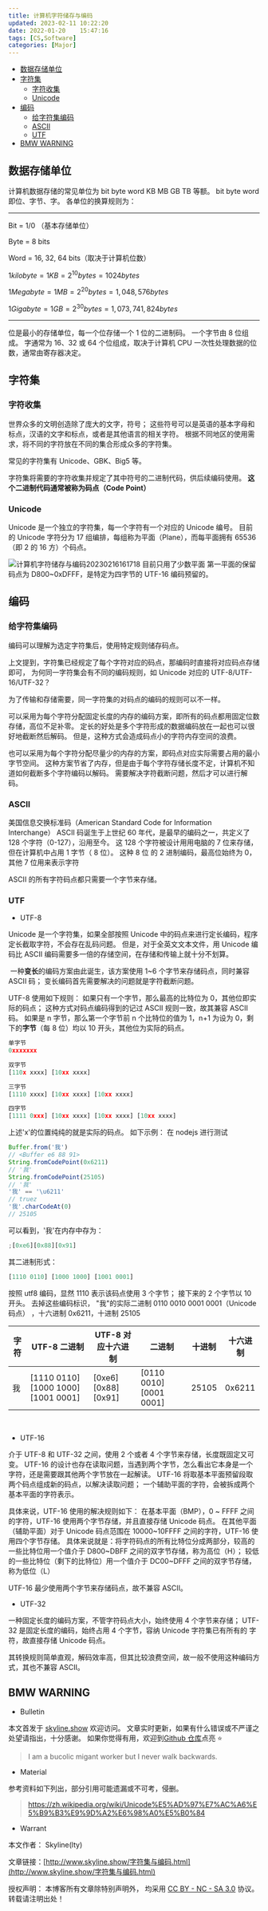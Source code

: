 ```yaml
---
title: 计算机字符储存与编码
updated: 2023-02-11	10:22:20
date: 2022-01-20	15:47:16
tags: [CS,Software]
categories: [Major]
---
```

            
            

<!-- @import "[TOC]" {cmd="toc" depthFrom=1 depthTo=6 orderedList=false} -->

<!-- code_chunk_output -->

  - [数据存储单位](#数据存储单位)
  - [字符集](#字符集)
    - [字符收集](#字符收集)
    - [Unicode](#unicode)
  - [编码](#编码)
    - [给字符集编码](#给字符集编码)
    - [ASCII](#ascii)
    - [UTF](#utf)
  - [BMW WARNING](#bmw-warning)

<!-- /code_chunk_output -->

## 数据存储单位

计算机数据存储的常见单位为 bit byte word KB MB GB TB 等额。
bit byte word 即位、字节、字。
各单位的换算规则为：

---

Bit = 1/0 （基本存储单位）

Byte = 8 bits

Word = 16, 32, 64 bits（取决于计算机位数）

$1 kilobyte = 1 KB = 2^{10} bytes = 1024 bytes$

$1 Megabyte = 1 MB = 2^{20} bytes = 1,048,576 bytes$

$1 Gigabyte = 1 GB = 2^{30} bytes = 1,073,741,824 bytes$

---

位是最小的存储单位，每一个位存储一个 1 位的二进制码。
一个字节由 8 位组成。
字通常为 16、32 或 64 个位组成，取决于计算机 CPU 一次性处理数据的位数，通常由寄存器决定。

## 字符集

### 字符收集
<!--more-->

世界众多的文明创造除了庞大的文字，符号；
这些符号可以是英语的基本字母和标点，汉语的文字和标点，或者是其他语言的相关字符。
根据不同地区的使用需求，将不同的字符放在不同的集合形成众多的字符集。

常见的字符集有 Unicode、GBK、Big5 等。

字符集将需要的字符收集并规定了其中符号的二进制代码，供后续编码使用。
**这个二进制代码通常被称为码点（Code Point）**

### Unicode

Unicode 是一个独立的字符集，每一个字符有一个对应的 Unicode 编号。
目前的 Unicode 字符分为 17 组编排，每组称为平面（Plane），而每平面拥有 65536（即 2 的 16 方）个码点。

![计算机字符储存与编码20230216161718](https://raw.githubusercontent.com/skylinety/blog-pics/master/imgs/%E8%AE%A1%E7%AE%97%E6%9C%BA%E5%AD%97%E7%AC%A6%E5%82%A8%E5%AD%98%E4%B8%8E%E7%BC%96%E7%A0%8120230216161718.png)
目前只用了少数平面
第一平面的保留码点为 D800~0xDFFF，是特定为四字节的 UTF-16 编码预留的。

## 编码

### 给字符集编码

编码可以理解为选定字符集后，使用特定规则储存码点。

上文提到，字符集已经规定了每个字符对应的码点，那编码时直接将对应码点存储即可，
为何同一字符集会有不同的编码规则，如 Unicode 对应的 UTF-8/UTF-16/UTF-32？

为了传输和存储需要，同一字符集的对码点的编码的规则可以不一样。

可以采用为每个字符分配固定长度的内存的编码方案，即所有的码点都用固定位数存储，高位不足补零。
定长的好处是多个字符形成的数据编码放在一起也可以很好地截断然后解码。
但是，这种方式会造成码点小的字符内存空间的浪费。

也可以采用为每个字符分配尽量少的内存的方案，即码点对应实际需要占用的最小字节空间。
这种方案节省了内存，但是由于每个字符存储长度不定，计算机不知道如何截断多个字符编码以解码。
需要解决字符截断问题，然后才可以进行解码。

### ASCII

美国信息交换标准码（American Standard Code for Information Interchange）
ASCII 码诞生于上世纪 60 年代，是最早的编码之一，共定义了 128 个字符（0-127），沿用至今。
这 128 个字符被设计用用电脑的 7 位来存储，但在计算机中占用 1 字节（ 8 位）。
这种 8 位 的 2 进制编码，最高位始终为 0，其他 7 位用来表示字符

ASCII 的所有字符码点都只需要一个字节来存储。

### UTF

- UTF-8

Unicode 是一个字符集，如果全部按照 Unicode 中的码点来进行定长编码，程序定长截取字符，不会存在乱码问题。
但是，对于全英文文本文件，用 Unicode 编码比 ASCII 编码需要多一倍的存储空间，在存储和传输上就十分不划算。

​ 一种**变长**的编码方案由此诞生，该方案使用 1~6 个字节来存储码点，同时兼容 ASCII 码；
​ 变长编码首先需要解决的问题就是字符截断问题。

UTF-8 使用如下规则：
如果只有一个字节，那么最高的比特位为 0，其他位即实际的码点；
这种方式对码点编码得到的记过 ASCII 规则一致，故其兼容 ASCII 码。
如果是 n 字节，那么第一个字节前 n 个比特位的值为 1，n+1 为设为 0，剩下的**字节**（每 8 位）均以 10 开头，其他位为实际的码点。

```jsx
单字节
0xxxxxxx

双字节
[110x xxxx] [10xx xxxx]

三字节
[1110 xxxx] [10xx xxxx] [10xx xxxx]

四字节
[1111 0xxx] [10xx xxxx] [10xx xxxx] [10xx xxxx]
```

上述'x'的位置纯纯的就是实际的码点。
如下示例：
在 nodejs 进行测试

```jsx
Buffer.from('我')
// <Buffer e6 88 91>
String.fromCodePoint(0x6211)
// '我'
String.fromCodePoint(25105)
// '我'
'我' == '\u6211'
// truez
'我'.charCodeAt(0)
// 25105
```

可以看到，'我'在内存中存为：

```jsx
;[0xe6][0x88][0x91]
```

其二进制形式：

```jsx
[1110 0110] [1000 1000] [1001 0001]
```

按照 utf8 编码，显然 1110 表示该码点使用 3 个字节；
接下来的 2 个字节以 10 开头。
去掉这些编码标识，
"我"的实际二进制 0110 0010 0001 0001（Unicode 码点） ，十六进制 0x6211，十进制 25105

| 字符 | UTF-8 二进制                        | UTF-8 对应十六进制   | 二进制                  | 十进制 | 十六进制 |
| ---- | ----------------------------------- | -------------------- | ----------------------- | ------ | -------- |
| 我   | [1110 0110] [1000 1000] [1001 0001] | [0xe6] [0x88] [0x91] | [0110 0010] [0001 0001] | 25105  | 0x6211   |

​

- UTF-16

介于 UTF-8 和 UTF-32 之间，使用 2 个或者 4 个字节来存储，长度既固定又可变。
UTF-16 的设计也存在读取问题，当遇到两个字节，怎么看出它本身是一个字符，还是需要跟其他两个字节放在一起解读。
UTF-16 将取基本平面预留段取两个码点组成新的码点，以解决读取问题；
一个辅助平面的字符，会被拆成两个基本平面的字符表示。

具体来说，UTF-16 使用的解决规则如下：
在基本平面（BMP），0 ~ FFFF 之间的字符，UTF-16 使用两个字节存储，并且直接存储 Unicode 码点。
在其他平面（辅助平面）对于 Unicode 码点范围在 10000~10FFFF 之间的字符，UTF-16 使用四个字节存储。
具体来说就是：将字符码点的所有比特位分成两部分，较高的一些比特位用一个值介于 D800~DBFF 之间的双字节存储，称为高位（H）；
较低的一些比特位（剩下的比特位）用一个值介于 DC00~DFFF 之间的双字节存储，称为低位（L）

UTF-16 最少使用两个字节来存储码点，故不兼容 ASCII。

- UTF-32

一种固定长度的编码方案，不管字符码点大小，始终使用 4 个字节来存储；
UTF-32 是固定长度的编码，始终占用 4 个字节，容纳 Unicode 字符集已有所有的 字符，故直接存储 Unicode 码点。

其转换规则简单直观，解码效率高，但其比较浪费空间，故一般不使用这种编码方式，其也不兼容 ASCII。

## BMW WARNING

- Bulletin

本文首发于 [skyline.show](http://www.skyline.show) 欢迎访问。
文章实时更新，如果有什么错误或不严谨之处望请指出，十分感谢。
如果你觉得有用，欢迎到[Github 仓库](https://github.com/skylinety/Blog)点亮 ⭐️

> I am a bucolic migant worker but I never walk backwards.

- Material

参考资料如下列出，部分引用可能遗漏或不可考，侵删。

> https://zh.wikipedia.org/wiki/Unicode%E5%AD%97%E7%AC%A6%E5%B9%B3%E9%9D%A2%E6%98%A0%E5%B0%84

- Warrant

本文作者： Skyline(lty)

文章链接：[http://www.skyline.show/字符集与编码.html](http://www.skyline.show/字符集与编码.html)

授权声明： 本博客所有文章除特别声明外， 均采用 [CC BY - NC - SA 3.0](https://creativecommons.org/licenses/by-nc-sa/3.0/deed.zh) 协议。 转载请注明出处！
